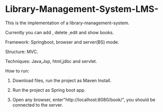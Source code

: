 # Library-Management-System-LMS-
This is the implementation of a library-management-system. 

Currently you can add , delete ,edit and show books. 

Framework: Springboot, browser and server(BS) mode.

Structure: MVC.

Techniques: Java,Jsp, html,jdbc and servlet.

How to run:

1. Download files, run the project as Maven Install.

2. Run the project as Spring boot app.

3. Open any browser, enter"http://localhost:8080/book/", you should be connected to the server.

